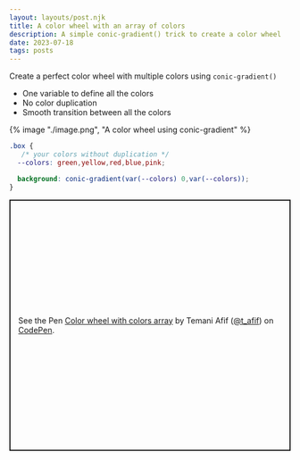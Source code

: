 ```yaml
---
layout: layouts/post.njk
title: A color wheel with an array of colors
description: A simple conic-gradient() trick to create a color wheel
date: 2023-07-18
tags: posts
---
```


Create a perfect color wheel with multiple colors using `conic-gradient()`
* One variable to define all the colors
* No color duplication
* Smooth transition between all the colors


{% image "./image.png", "A color wheel using conic-gradient" %}

```css
.box {
   /* your colors without duplication */
  --colors: green,yellow,red,blue,pink;

  background: conic-gradient(var(--colors) 0,var(--colors));
}
```

<p class="codepen" data-height="450" data-default-tab="result" data-slug-hash="NWEMdvw" data-preview="true" data-user="t_afif" style="height: 450px; box-sizing: border-box; display: flex; align-items: center; justify-content: center; border: 2px solid; margin: 1em 0; padding: 1em;">
  <span>See the Pen <a href="https://codepen.io/t_afif/pen/NWEMdvw">
  Color wheel with colors array</a> by Temani Afif (<a href="https://codepen.io/t_afif">@t_afif</a>)
  on <a href="https://codepen.io">CodePen</a>.</span>
</p>
<script async src="https://cpwebassets.codepen.io/assets/embed/ei.js"></script>
